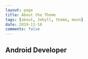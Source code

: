 ```yaml
---
layout: page
title: About the Theme
tags: [about, Jekyll, theme, moon]
date: 2019-11-18
comments: false
---
```


## Android Developer



